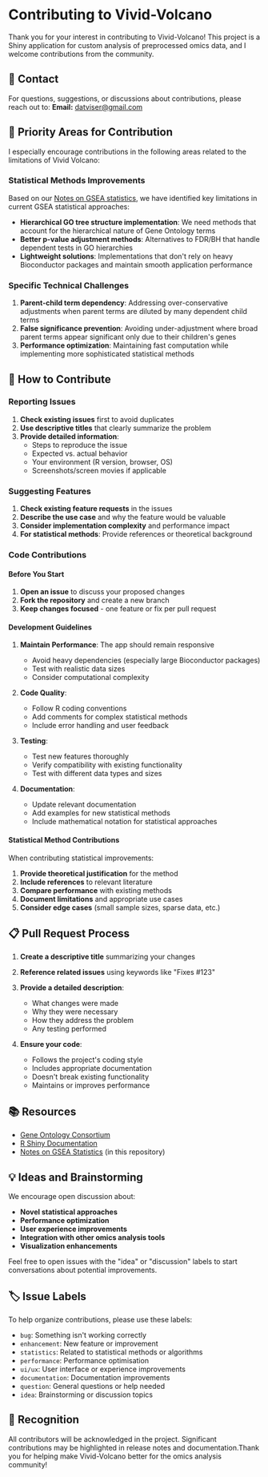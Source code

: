 # Contributing to Vivid-Volcano

Thank you for your interest in contributing to Vivid-Volcano! This project is a Shiny application for custom analysis of preprocessed omics data, and I welcome contributions from the community.

## 📧 Contact

For questions, suggestions, or discussions about contributions, please reach out to:
**Email:** datviser@gmail.com

## 🎯 Priority Areas for Contribution

I especially encourage contributions in the following areas related to the limitations of Vivid Volcano:

### Statistical Methods Improvements

Based on our [Notes on GSEA statistics](Notes_on_statistics/Notes%20on%20GSEA%20statistics.md), we have identified key limitations in current GSEA statistical approaches:

- **Hierarchical GO tree structure implementation**: We need methods that account for the hierarchical nature of Gene Ontology terms
- **Better p-value adjustment methods**: Alternatives to FDR/BH that handle dependent tests in GO hierarchies
- **Lightweight solutions**: Implementations that don't rely on heavy Bioconductor packages and maintain smooth application performance

### Specific Technical Challenges

1. **Parent-child term dependency**: Addressing over-conservative adjustments when parent terms are diluted by many dependent child terms
2. **False significance prevention**: Avoiding under-adjustment where broad parent terms appear significant only due to their children's genes
3. **Performance optimization**: Maintaining fast computation while implementing more sophisticated statistical methods

## 🚀 How to Contribute

### Reporting Issues

1. **Check existing issues** first to avoid duplicates
2. **Use descriptive titles** that clearly summarize the problem
3. **Provide detailed information**:
   - Steps to reproduce the issue
   - Expected vs. actual behavior
   - Your environment (R version, browser, OS)
   - Screenshots/screen movies if applicable

### Suggesting Features

1. **Check existing feature requests** in the issues
2. **Describe the use case** and why the feature would be valuable
3. **Consider implementation complexity** and performance impact
4. **For statistical methods**: Provide references or theoretical background

### Code Contributions

#### Before You Start

1. **Open an issue** to discuss your proposed changes
2. **Fork the repository** and create a new branch
3. **Keep changes focused** - one feature or fix per pull request

#### Development Guidelines

1. **Maintain Performance**: The app should remain responsive
   - Avoid heavy dependencies (especially large Bioconductor packages)
   - Test with realistic data sizes
   - Consider computational complexity

2. **Code Quality**:
   - Follow R coding conventions
   - Add comments for complex statistical methods
   - Include error handling and user feedback

3. **Testing**:
   - Test new features thoroughly
   - Verify compatibility with existing functionality
   - Test with different data types and sizes

4. **Documentation**:
   - Update relevant documentation
   - Add examples for new statistical methods
   - Include mathematical notation for statistical approaches

#### Statistical Method Contributions

When contributing statistical improvements:

1. **Provide theoretical justification** for the method
2. **Include references** to relevant literature
3. **Compare performance** with existing methods
4. **Document limitations** and appropriate use cases
5. **Consider edge cases** (small sample sizes, sparse data, etc.)

## 📋 Pull Request Process

1. **Create a descriptive title** summarizing your changes
2. **Reference related issues** using keywords like "Fixes #123"
3. **Provide a detailed description**:
   - What changes were made
   - Why they were necessary
   - How they address the problem
   - Any testing performed

4. **Ensure your code**:
   - Follows the project's coding style
   - Includes appropriate documentation
   - Doesn't break existing functionality
   - Maintains or improves performance


## 📚 Resources

- [Gene Ontology Consortium](http://geneontology.org/)
- [R Shiny Documentation](https://shiny.rstudio.com/)
- [Notes on GSEA Statistics](Notes_on_statistics/Notes%20on%20GSEA%20statistics.md) (in this repository)


## 💡 Ideas and Brainstorming

We encourage open discussion about:

- **Novel statistical approaches**
- **Performance optimization** 
- **User experience improvements**
- **Integration with other omics analysis tools**
- **Visualization enhancements**

Feel free to open issues with the "idea" or "discussion" labels to start conversations about potential improvements.

## 🏷️ Issue Labels

To help organize contributions, please use these labels:

- `bug`: Something isn't working correctly
- `enhancement`: New feature or improvement
- `statistics`: Related to statistical methods or algorithms
- `performance`: Performance optimisation
- `ui/ux`: User interface or experience improvements
- `documentation`: Documentation improvements
- `question`: General questions or help needed
- `idea`: Brainstorming or discussion topics

## 🙏 Recognition

All contributors will be acknowledged in the project. Significant contributions may be highlighted in release notes and documentation.Thank you for helping make Vivid-Volcano better for the omics analysis community!